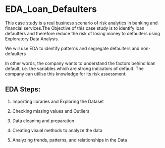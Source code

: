 # EDA_Loan_Defaulters


This case study is a real business scenario of risk analytics in banking and financial services.The Objective of this case study is to identify loan defaulters and therefore reduce the risk of losing money to defaulters using 
Exploratory Data Analysis.

We will use EDA to identify patterns and segregate defaulters and non-defaulters

In other words, the company wants to understand the factors behind loan default, i.e. the variables which are strong indicators of default. The company can utilise this knowledge for its risk assessment.

## EDA Steps:
1. Importing libraries and Exploring the Dataset

2. Checking missing values and Outliers

3. Data cleaning and preparation

4. Creating visual methods to analyze the data

5. Analyzing trends, patterns, and relationships in the Data
